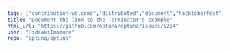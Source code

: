 ```yaml
---
tags: ["contribution-welcome","distributed","document","hacktoberfest","hyperparameter-optimization","machine-learning","parallel","python"]
title: "Document the link to the Terminator's example"
html_url: "https://github.com/optuna/optuna/issues/5204"
user: "HideakiImamura"
repo: "optuna/optuna"
---
```


